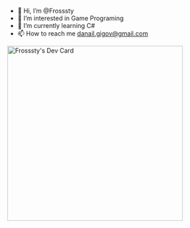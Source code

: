 - 👋 Hi, I’m @Frosssty
- 👀 I’m interested in Game Programing
- 🌱 I’m currently learning C# 
- 📫 How to reach me danail.gigov@gmail.com

<a href="https://app.daily.dev/Frosssty"><img src="https://api.daily.dev/devcards/fc3cd74e32df4586bfbeca16c6846fcf.png?r=ppo" width="400" alt="Frosssty's Dev Card"/></a>
<!---
Frosssty/Frosssty is a ✨ special ✨ repository because its `README.md` (this file) appears on your GitHub profile.
You can click the Preview link to take a look at your changes.
--->
